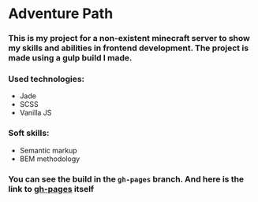 # Adventure Path

### This is my project for a non-existent minecraft server to show my skills and abilities in frontend development. The project is made using a gulp build I made.

### Used technologies:
- Jade
- SCSS
- Vanilla JS

### Soft skills:
- Semantic markup
- BEM methodology

### You can see the build in the `gh-pages` branch. And here is the link to [gh-pages](https://deeckoy.github.io/Adventure-Path/) itself
